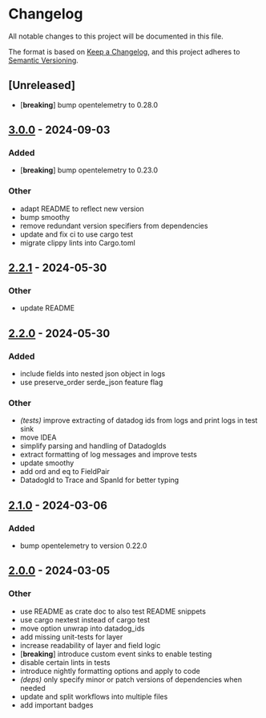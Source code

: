# Changelog
All notable changes to this project will be documented in this file.

The format is based on [Keep a Changelog](https://keepachangelog.com/en/1.0.0/),
and this project adheres to [Semantic Versioning](https://semver.org/spec/v2.0.0.html).

## [Unreleased]

- [**breaking**] bump opentelemetry to 0.28.0

## [3.0.0](https://github.com/open-schnick/DatadogFormattingLayer/compare/v2.2.1...v3.0.0) - 2024-09-03

### Added
- [**breaking**] bump opentelemetry to 0.23.0

### Other
- adapt README to reflect new version
- bump smoothy
- remove redundant version specifiers from dependencies
- update and fix ci to use cargo test
- migrate clippy lints into Cargo.toml

## [2.2.1](https://github.com/open-schnick/DatadogFormattingLayer/compare/v2.2.0...v2.2.1) - 2024-05-30

### Other
- update README

## [2.2.0](https://github.com/open-schnick/DatadogFormattingLayer/compare/v2.1.0...v2.2.0) - 2024-05-30

### Added
- include fields into nested json object in logs
- use preserve_order serde_json feature flag

### Other
- *(tests)* improve extracting of datadog ids from logs and print logs in test sink
- move IDEA
- simplify parsing and handling of DatadogIds
- extract formatting of log messages and improve tests
- update smoothy
- add ord and eq to FieldPair
- DatadogId to Trace and SpanId for better typing

## [2.1.0](https://github.com/open-schnick/DatadogFormattingLayer/compare/v2.0.0...v2.1.0) - 2024-03-06

### Added
- bump opentelemetry to version 0.22.0

## [2.0.0](https://github.com/open-schnick/DatadogFormattingLayer/compare/v1.1.0...v2.0.0) - 2024-03-05

### Other
- use README as crate doc to also test README snippets
- use cargo nextest instead of cargo test
- move option unwrap into datadog_ids
- add missing unit-tests for layer
- increase readability of layer and field logic
- [**breaking**] introduce custom event sinks to enable testing
- disable certain lints in tests
- introduce nightly formatting options and apply to code
- *(deps)* only specify minor or patch versions of dependencies when needed
- update and split workflows into multiple files
- add important badges
